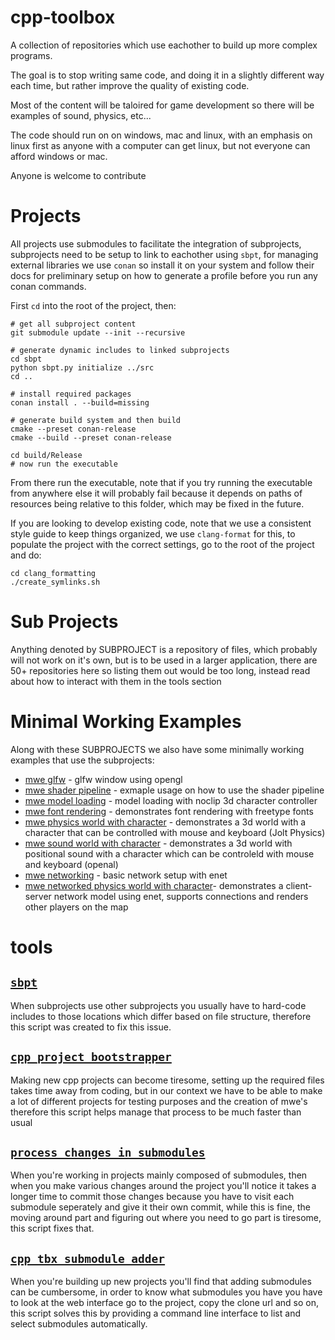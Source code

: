 # cpp-toolbox

A collection of repositories which use eachother to build up more complex programs. 

The goal is to stop writing same code, and doing it in a slightly different way each time, but rather improve the quality of existing code.

Most of the content will be taloired for game development so there will be examples of sound, physics, etc...

The code should run on on windows, mac and linux, with an emphasis on linux first as anyone with a computer can get linux, but not everyone can afford windows or mac.

Anyone is welcome to contribute

# Projects
All projects use submodules to facilitate the integration of subprojects, subprojects need to be setup to link to eachother using `sbpt`, for managing external libraries we use `conan` so install it on your system and follow their docs for preliminary setup on how to generate a profile before you run any conan commands.

First `cd` into the root of the project, then: 

```
# get all subproject content
git submodule update --init --recursive

# generate dynamic includes to linked subprojects
cd sbpt
python sbpt.py initialize ../src
cd ..

# install required packages
conan install . --build=missing

# generate build system and then build
cmake --preset conan-release
cmake --build --preset conan-release

cd build/Release
# now run the executable
```

From there run the executable, note that if you try running the executable from anywhere else it will probably fail because it depends on paths of resources being relative to this folder, which may be fixed in the future. 

If you are looking to develop existing code, note that we use a consistent style guide to keep things organized, we use `clang-format` for this, to populate the project with the correct settings, go to the root of the project and do:
```
cd clang_formatting
./create_symlinks.sh
```

# Sub Projects
Anything denoted by SUBPROJECT is a repository of files, which probably will not work on it's own, but is to be used in a larger application, there are 50+ repositories here so listing them out would be too long, instead read about how to interact with them in the tools section


# Minimal Working Examples
Along with these SUBPROJECTS we also have some minimally working examples that use the subprojects:
* [mwe glfw](https://github.com/opengl-toolbox/mwe_glfw) - glfw window using opengl
* [mwe shader pipeline](https://github.com/opengl-toolbox/mwe_shader_pipeline) - exmaple usage on how to use the shader pipeline
* [mwe model loading](https://github.com/opengl-toolbox/mwe_model_loading) - model loading with noclip 3d character controller
* [mwe font rendering](https://github.com/opengl-toolbox/mwe_font_rendering) - demonstrates font rendering with freetype fonts
* [mwe physics world with character](https://github.com/opengl-toolbox/mwe_physics_world_with_character) - demonstrates a 3d world with a character that can be controlled with mouse and keyboard (Jolt Physics)
* [mwe sound world with character](https://github.com/opengl-toolbox/mwe_sound_world_with_character) - demonstrates a 3d world with positional sound with a character which can be controleld with mouse and keyboard (openal)
* [mwe networking](https://github.com/opengl-toolbox/mwe_networking) - basic network setup with enet
* [mwe networked physics world with character](https://github.com/opengl-toolbox/mwe_networked_physics_world_with_character)- demonstrates a client-server network model using enet, supports connections and renders other players on the map

# tools

## [`sbpt`](https://github.com/cpp-toolbox/sbpt)
When subprojects use other subprojects you usually have to hard-code includes to those locations which differ based on file structure, therefore this script was created to fix this issue.

## [`cpp_project_bootstrapper`](https://github.com/cpp-toolbox/cpp_project_bootstrapper)
Making new cpp projects can become tiresome, setting up the required files takes time away from coding, but in our context we have to be able to make a lot of different projects for testing purposes and the creation of mwe's therefore this script helps manage that process to be much faster than usual

## [`process_changes_in_submodules`](https://github.com/cpp-toolbox/process_changes_in_submodules)
When you're working in projects mainly composed of submodules, then when you make various changes around the project you'll notice it takes a longer time to commit those changes because you have to visit each submodule seperately and give it their own commit, while this is fine, the moving around part and figuring out where you need to go part is tiresome, this script fixes that.

## [`cpp_tbx_submodule_adder`](https://github.com/cpp-toolbox/cpp_tbx_submodule_adder)
When you're building up new projects you'll find that adding submodules can be cumbersome, in order to know what submodules you have you have to look at the web interface go to the project, copy the clone url and so on, this script solves this by providing a command line interface to list and select submodules automatically.

